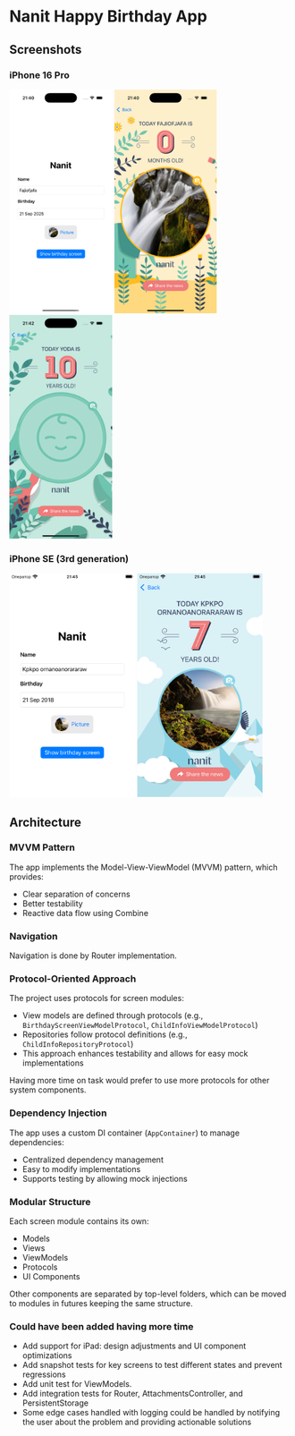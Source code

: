 # Nanit Happy Birthday App

## Screenshots

### iPhone 16 Pro
<p align="row">
<img src="https://github.com/constzz/nanit-happy-birthday-test-task/blob/master/NanitHB/Screenshots/Simulator%20Screenshot%20-%20iPhone%2016%20Pro%20-%202025-09-21%20at%2021.40.41.png" height="400" alt="iPhone 16 Pro - Main Screen">
<img src="https://github.com/constzz/nanit-happy-birthday-test-task/blob/master/NanitHB/Screenshots/Simulator%20Screenshot%20-%20iPhone%2016%20Pro%20-%202025-09-21%20at%2021.40.47.png" height="400" alt="iPhone 16 Pro - Child Info">
<img src="https://github.com/constzz/nanit-happy-birthday-test-task/blob/master/NanitHB/Screenshots/Simulator%20Screenshot%20-%20iPhone%2016%20Pro%20-%202025-09-21%20at%2021.42.03.png" height="400" alt="iPhone 16 Pro - Birthday Screen">
</p>

### iPhone SE (3rd generation)
<p align="row">
<img src="https://github.com/constzz/nanit-happy-birthday-test-task/blob/master/NanitHB/Screenshots/Simulator%20Screenshot%20-%20iPhone%20SE%20(3rd%20generation)%20-%202025-09-21%20at%2021.45.14.png" height="400" alt="iPhone SE - Main Screen">
<img src="https://github.com/constzz/nanit-happy-birthday-test-task/blob/master/NanitHB/Screenshots/Simulator%20Screenshot%20-%20iPhone%20SE%20(3rd%20generation)%20-%202025-09-21%20at%2021.45.19.png" height="400" alt="iPhone SE - Child Info">
</p>

## Architecture

### MVVM Pattern
The app implements the Model-View-ViewModel (MVVM) pattern, which provides:
- Clear separation of concerns
- Better testability
- Reactive data flow using Combine

### Navigation
Navigation is done by Router implementation.

### Protocol-Oriented Approach
The project uses protocols for screen modules:
- View models are defined through protocols (e.g., `BirthdayScreenViewModelProtocol`, `ChildInfoViewModelProtocol`)
- Repositories follow protocol definitions (e.g., `ChildInfoRepositoryProtocol`)
- This approach enhances testability and allows for easy mock implementations

Having more time on task would prefer to use more protocols for other system components.

### Dependency Injection
The app uses a custom DI container (`AppContainer`) to manage dependencies:
- Centralized dependency management
- Easy to modify implementations
- Supports testing by allowing mock injections

### Modular Structure
Each screen module contains its own:
- Models
- Views
- ViewModels
- Protocols
- UI Components

Other components are separated by top-level folders, which can be moved to modules in futures keeping the same structure.

### Could have been added having more time
- Add support for iPad: design adjustments and UI component optimizations
- Add snapshot tests for key screens to test different states and prevent regressions
- Add unit test for ViewModels.
- Add integration tests for Router, AttachmentsController, and PersistentStorage
- Some edge cases handled with logging could be handled by notifying the user about the problem and providing actionable solutions